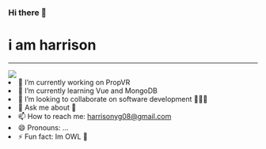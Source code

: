 ### Hi there 👋
<h1>i am harrison</h1>
<hr>
<img src="https://harrisonyg.github.io/loader/images/Untitled-design.gif"
 

- 🔭 I’m currently working on PropVR
- 🌱 I’m currently learning Vue and MongoDB
- 👯 I’m looking to collaborate on software development 🧑🏻‍💻
- 💬 Ask me about 💎
- 📫 How to reach me: harrisonyg08@gmail.com
- 😄 Pronouns: ...
- ⚡ Fun fact: Im OWL 🦉

